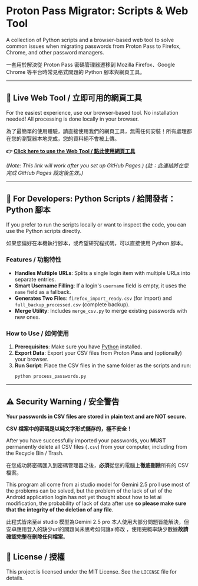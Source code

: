 # Proton Pass Migrator: Scripts & Web Tool

A collection of Python scripts and a browser-based web tool to solve common issues when migrating passwords from Proton Pass to Firefox, Chrome, and other password managers.

一套用於解決從 Proton Pass 密碼管理器遷移到 Mozilla Firefox、Google Chrome 等平台時常見格式問題的 Python 腳本與網頁工具。

---

## 🚀 Live Web Tool / 立即可用的網頁工具

For the easiest experience, use our browser-based tool. No installation needed! All processing is done locally in your browser.

為了最簡單的使用體驗，請直接使用我們的網頁工具，無需任何安裝！所有處理都在您的瀏覽器本地完成，您的資料絕不會被上傳。

**👉 [Click here to use the Web Tool / 點此使用網頁工具](https://github.com/yuki-sakura-0001/proton-pass-migrator/password-converter.html)** 

*(Note: This link will work after you set up GitHub Pages.)*
*(註：此連結將在您完成 GitHub Pages 設定後生效。)*

---

## 🐍 For Developers: Python Scripts / 給開發者：Python 腳本

If you prefer to run the scripts locally or want to inspect the code, you can use the Python scripts directly.

如果您偏好在本機執行腳本，或希望研究程式碼，可以直接使用 Python 腳本。

### Features / 功能特性

- **Handles Multiple URLs**: Splits a single login item with multiple URLs into separate entries.
- **Smart Username Filling**: If a login's `username` field is empty, it uses the `name` field as a fallback.
- **Generates Two Files**: `firefox_import_ready.csv` (for import) and `full_backup_processed.csv` (complete backup).
- **Merge Utility**: Includes `merge_csv.py` to merge existing passwords with new ones.

### How to Use / 如何使用

1.  **Prerequisites**: Make sure you have [Python](https://www.python.org/downloads/) installed.
2.  **Export Data**: Export your CSV files from Proton Pass and (optionally) your browser.
3.  **Run Script**: Place the CSV files in the same folder as the scripts and run:
    ```bash
    python process_passwords.py
    ```

---

## ⚠️ Security Warning / 安全警告

**Your passwords in CSV files are stored in plain text and are NOT secure.**

**CSV 檔案中的密碼是以純文字形式儲存的，極不安全！**

After you have successfully imported your passwords, you **MUST** permanently delete all CSV files (`.csv`) from your computer, including from the Recycle Bin / Trash.

在您成功將密碼匯入到密碼管理器之後，**必須**從您的電腦上**徹底刪除**所有的 CSV 檔案。

This program all come from ai studio model for Gemini 2.5 pro
I use most of the problems can be solved, but the problem of the lack of url of the Android application login has not yet thought about how to let ai modification, the probability of lack of data after use **so please make sure that the integrity of the deletion of any file**.
 
此程式皆來至ai studio 模型為Gemini 2.5 pro
本人使用大部分問題皆能解決，但安卓應用登入的缺少url的問題尚未思考如何讓ai修改
，使用完概率缺少數據**故請確認完整在刪除任何檔案**。

## 📄 License / 授權

This project is licensed under the MIT License. See the `LICENSE` file for details.
